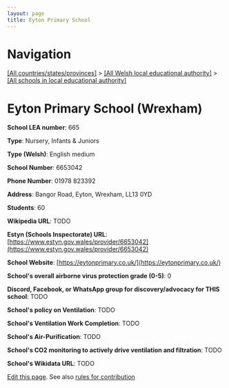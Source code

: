 ```yaml
---
layout: page
title: Eyton Primary School
---
```

# Navigation

[[All countries/states/provinces]](../../..) > [[All Welsh local educational authority]](../..) > [[All schools in local educational authority]](..)

# Eyton Primary School (Wrexham)

**School LEA number**: 665

**Type**: Nursery, Infants & Juniors

**Type (Welsh)**: English medium

**School Number**: 6653042

**Phone Number**: 01978 823392

**Address**: Bangor Road, Eyton, Wrexham, LL13 0YD

**Students**: 60

**Wikipedia URL**: TODO

**Estyn (Schools Inspectorate) URL**: [https://www.estyn.gov.wales/provider/6653042](https://www.estyn.gov.wales/provider/6653042)

**School Website**: [https://eytonprimary.co.uk/](https://eytonprimary.co.uk/)

**School's overall airborne virus protection grade (0-5)**: 0

**Discord, Facebook, or WhatsApp group for discovery/advocacy for THIS school**: TODO

**School's policy on Ventilation**: TODO

**School's Ventilation Work Completion**: TODO

**School's Air-Purification**: TODO

**School's CO2 monitoring to actively drive ventilation and filtration**: TODO

**School's Wikidata URL**: TODO




[Edit this page](https://github.com/VentilationProject/Wales/edit/prif/./Wrexham/Eyton_Primary_School.md). See also [rules for contribution](../../../contribution-rules/)